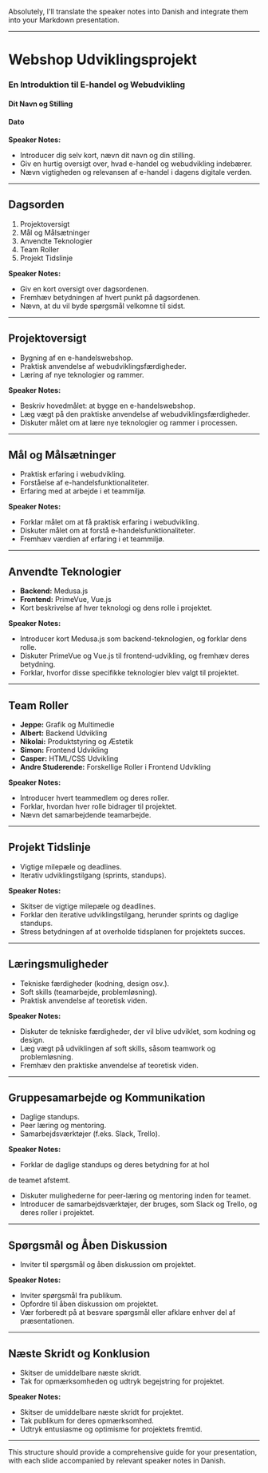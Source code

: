 Absolutely, I'll translate the speaker notes into Danish and integrate them into your Markdown presentation.

---

# Webshop Udviklingsprojekt
### En Introduktion til E-handel og Webudvikling
#### Dit Navn og Stilling
#### Dato

**Speaker Notes:**
- Introducer dig selv kort, nævn dit navn og din stilling.
- Giv en hurtig oversigt over, hvad e-handel og webudvikling indebærer.
- Nævn vigtigheden og relevansen af e-handel i dagens digitale verden.

---

## Dagsorden
1. Projektoversigt
2. Mål og Målsætninger
3. Anvendte Teknologier
4. Team Roller
5. Projekt Tidslinje

**Speaker Notes:**
- Giv en kort oversigt over dagsordenen.
- Fremhæv betydningen af hvert punkt på dagsordenen.
- Nævn, at du vil byde spørgsmål velkomne til sidst.

---

## Projektoversigt
- Bygning af en e-handelswebshop.
- Praktisk anvendelse af webudviklingsfærdigheder.
- Læring af nye teknologier og rammer.

**Speaker Notes:**
- Beskriv hovedmålet: at bygge en e-handelswebshop.
- Læg vægt på den praktiske anvendelse af webudviklingsfærdigheder.
- Diskuter målet om at lære nye teknologier og rammer i processen.

---

## Mål og Målsætninger
- Praktisk erfaring i webudvikling.
- Forståelse af e-handelsfunktionaliteter.
- Erfaring med at arbejde i et teammiljø.

**Speaker Notes:**
- Forklar målet om at få praktisk erfaring i webudvikling.
- Diskuter målet om at forstå e-handelsfunktionaliteter.
- Fremhæv værdien af erfaring i et teammiljø.

---

## Anvendte Teknologier
- **Backend:** Medusa.js
- **Frontend:** PrimeVue, Vue.js
- Kort beskrivelse af hver teknologi og dens rolle i projektet.

**Speaker Notes:**
- Introducer kort Medusa.js som backend-teknologien, og forklar dens rolle.
- Diskuter PrimeVue og Vue.js til frontend-udvikling, og fremhæv deres betydning.
- Forklar, hvorfor disse specifikke teknologier blev valgt til projektet.

---

## Team Roller
- **Jeppe:** Grafik og Multimedie
- **Albert:** Backend Udvikling
- **Nikolai:** Produktstyring og Æstetik
- **Simon:** Frontend Udvikling
- **Casper:** HTML/CSS Udvikling
- **Andre Studerende:** Forskellige Roller i Frontend Udvikling

**Speaker Notes:**
- Introducer hvert teammedlem og deres roller.
- Forklar, hvordan hver rolle bidrager til projektet.
- Nævn det samarbejdende teamarbejde.

---

## Projekt Tidslinje
- Vigtige milepæle og deadlines.
- Iterativ udviklingstilgang (sprints, standups).

**Speaker Notes:**
- Skitser de vigtige milepæle og deadlines.
- Forklar den iterative udviklingstilgang, herunder sprints og daglige standups.
- Stress betydningen af at overholde tidsplanen for projektets succes.

---

## Læringsmuligheder
- Tekniske færdigheder (kodning, design osv.).
- Soft skills (teamarbejde, problemløsning).
- Praktisk anvendelse af teoretisk viden.

**Speaker Notes:**
- Diskuter de tekniske færdigheder, der vil blive udviklet, som kodning og design.
- Læg vægt på udviklingen af soft skills, såsom teamwork og problemløsning.
- Fremhæv den praktiske anvendelse af teoretisk viden.

---

## Gruppesamarbejde og Kommunikation
- Daglige standups.
- Peer læring og mentoring.
- Samarbejdsværktøjer (f.eks. Slack, Trello).

**Speaker Notes:**
- Forklar de daglige standups og deres betydning for at hol

de teamet afstemt.
- Diskuter mulighederne for peer-læring og mentoring inden for teamet.
- Introducer de samarbejdsværktøjer, der bruges, som Slack og Trello, og deres roller i projektet.

---

## Spørgsmål og Åben Diskussion
- Inviter til spørgsmål og åben diskussion om projektet.

**Speaker Notes:**
- Inviter spørgsmål fra publikum.
- Opfordre til åben diskussion om projektet.
- Vær forberedt på at besvare spørgsmål eller afklare enhver del af præsentationen.

---

## Næste Skridt og Konklusion
- Skitser de umiddelbare næste skridt.
- Tak for opmærksomheden og udtryk begejstring for projektet.

**Speaker Notes:**
- Skitser de umiddelbare næste skridt for projektet.
- Tak publikum for deres opmærksomhed.
- Udtryk entusiasme og optimisme for projektets fremtid.

---

This structure should provide a comprehensive guide for your presentation, with each slide accompanied by relevant speaker notes in Danish.